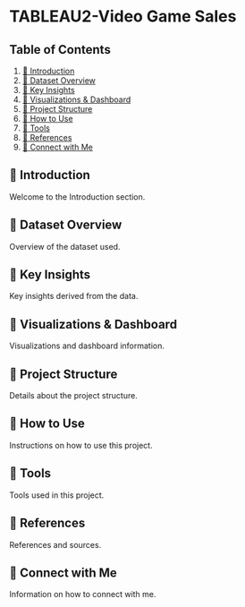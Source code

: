 # TABLEAU2-Video Game Sales

## Table of Contents
1. [📌 Introduction](#introduction)
2. [📌 Dataset Overview](#dataset-overview)
3. [📌 Key Insights](#key-insights)
4. [📌 Visualizations & Dashboard](#visualizations--dashboard)
5. [📌 Project Structure](#project-structure)
6. [📌 How to Use](#how-to-use)
7. [📌 Tools](#tools)
8. [📌 References](#references)
9. [📌 Connect with Me](#connect-with-me)

## 📌 Introduction
Welcome to the Introduction section.

## 📌 Dataset Overview
Overview of the dataset used.

## 📌 Key Insights
Key insights derived from the data.

## 📌 Visualizations & Dashboard
Visualizations and dashboard information.

## 📌 Project Structure
Details about the project structure.

## 📌 How to Use
Instructions on how to use this project.

## 📌 Tools
Tools used in this project.

## 📌 References
References and sources.

## 📌 Connect with Me
Information on how to connect with me.
